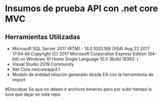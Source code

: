 # Insumos de prueba API con .net core MVC
 

## Herramientas Utilizadas  
* Microsoft SQL Server 2017 (RTM) - 14.0.1000.169 (X64)   Aug 22 2017 17:04:49   Copyright (C) 2017 Microsoft Corporation  Express Edition (64-bit) on Windows 10 Home Single Language 10.0 <X64> (Build 18362: )  
* Visual Studio 2019 Community
* Net Core netcoreapp3.1
* Modelo de entidad relación generado desde EA con la herramienta de import

#Disculpas
Se que no deben ir archivos binarios pero por subir tiempo lo tuve que dejar en este repo
